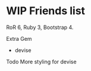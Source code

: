 # WIP Friends list 

RoR 6, Ruby 3, Bootstrap 4. 

Extra Gem
- devise

Todo
More styling for devise

